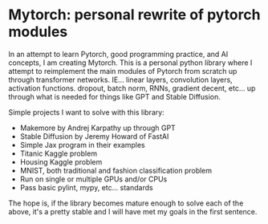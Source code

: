 # Mytorch: personal rewrite of pytorch modules

In an attempt to learn Pytorch, good programming practice, and AI concepts, I am creating Mytorch.  This is a personal python library where I attempt to reimplement the main modules of Pytorch from scratch up through transformer networks.  IE... linear layers, convolution layers, activation functions. dropout, batch norm, RNNs, gradient decent, etc... up through what is needed for things like GPT and Stable Diffusion. 

Simple projects I want to solve with this library:

* Makemore by Andrej Karpathy up through GPT
* Stable Diffusion by Jeremy Howard of FastAI
* Simple Jax program in their examples
* Titanic Kaggle problem
* Housing Kaggle problem
* MNIST, both traditional and fashion classification problem
* Run on single or multiple GPUs and/or CPUs
* Pass basic pylint, mypy, etc... standards

The hope is, if the library becomes mature enough to solve each of the above, it's a pretty stable and I will have met my goals in the first sentence.
